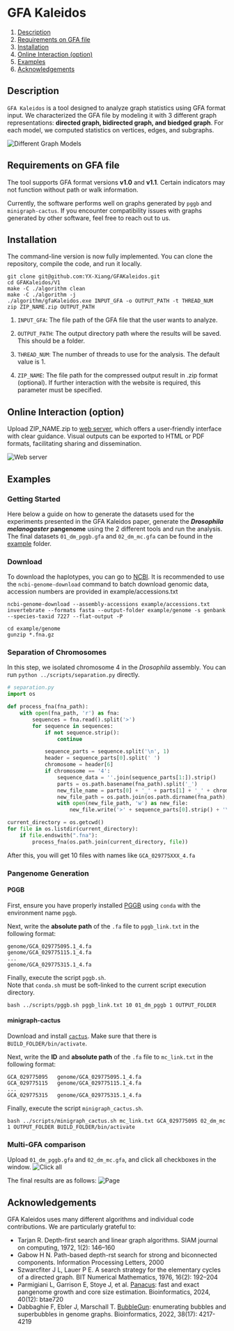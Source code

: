 # GFA Kaleidos
1. [Description](#Description)
2. [Requirements on GFA file](#requirements-on-gfa-file)
3. [Installation](#Installation)
4. [Online Interaction (option)](#online-interaction-option)
5. [Examples](#Examples)
6. [Acknowledgements](#Acknowledgements)

## Description
`GFA Kaleidos` is a tool designed to analyze graph statistics using GFA format input. We characterized the GFA file by modeling it with 3 different graph representations: **directed graph, bidirected graph, and biedged graph**. For each model, we computed statistics on vertices, edges, and subgraphs.

![Different Graph Models](./model.png)

## Requirements on GFA file
The tool supports GFA format versions **v1.0** and **v1.1**. Certain indicators may not function without path or walk information. 

Currently, the software performs well on graphs generated by `pggb` and `minigraph-cactus`. If you encounter compatibility issues with graphs generated by other software, feel free to reach out to us.

## Installation
The command-line version is now fully implemented. You can clone the repository, compile the code, and run it locally.

```shell
git clone git@github.com:YX-Xiang/GFAKaleidos.git
cd GFAKaleidos/V1
make -C ./algorithm clean
make -C ./algorithm -j
./algorithm/gfaKaleidos.exe INPUT_GFA -o OUTPUT_PATH -t THREAD_NUM
zip ZIP_NAME.zip OUTPUT_PATH
```

1. `INPUT_GFA`: The file path of the GFA file that the user wants to analyze.

2. `OUTPUT_PATH`: The output directory path where the results will be saved. This should be a folder.

3. `THREAD_NUM`: The number of threads to use for the analysis. The default value is 1.

4. `ZIP_NAME`: The file path for the compressed output result in .zip format (optional). If further interaction with the website is required, this parameter must be specified.

## Online Interaction (option)
Upload ZIP_NAME.zip to <a href='https://combiopt.nankai.edu.cn/gfakaleidos'>web server</a>, which offers a user-friendly interface with clear guidance. Visual outputs can be exported to HTML or PDF formats, facilitating sharing and dissemination.

![Web server](./GFAKaleidos.png)

## Examples
### Getting Started
Here below a guide on how to generate the datasets used for the experiments presented in the GFA Kaleidos paper, generate the ***Drosophila melanogaster* pangenome** using the 2 different tools and run the analysis. The final datasets `01_dm_pggb.gfa` and `02_dm_mc.gfa` can be found in the <a href='https://github.com/YX-Xiang/GFAKaleidos/tree/main/example'>example</a> folder.

### Download
To download the haplotypes, you can go to <a href='https://www.ncbi.nlm.nih.gov/datasets/genome/?taxon=7227'>NCBI</a>. It is recommended to use the ```ncbi-genome-download``` command to batch download genomic data, accession numbers are provided in example/accessions.txt

```shell
ncbi-genome-download --assembly-accessions example/accessions.txt invertebrate --formats fasta --output-folder example/genome -s genbank --species-taxid 7227 --flat-output -P

cd example/genome
gunzip *.fna.gz
```

### Separation of Chromosomes
In this step, we isolated chromosome 4 in the *Drosophila* assembly. You can run `python ../scripts/separation.py` directly.

```python
# separation.py
import os

def process_fna(fna_path):
    with open(fna_path, 'r') as fna:
        sequences = fna.read().split('>')
        for sequence in sequences:
            if not sequence.strip():
                continue

            sequence_parts = sequence.split('\n', 1)
            header = sequence_parts[0].split(' ')
            chromosome = header[6]
            if chromosome == '4':
                sequence_data = ''.join(sequence_parts[1:]).strip()
                parts = os.path.basename(fna_path).split('_')
                new_file_name = parts[0] + '_' + parts[1] + '_' + chromosome + '.fa'
                new_file_path = os.path.join(os.path.dirname(fna_path), new_file_name)
                with open(new_file_path, 'w') as new_file:
                    new_file.write('>' + sequence_parts[0].strip() + '\n' + sequence_data)

current_directory = os.getcwd()
for file in os.listdir(current_directory):
    if file.endswith(".fna"):
        process_fna(os.path.join(current_directory, file))
```

After this, you will get 10 files with names like `GCA_029775XXX_4.fa`

### Pangenome Generation
#### PGGB
First, ensure you have properly installed <a href='https://github.com/pangenome/pggb#bioconda'>PGGB</a> using `conda` with the environment name `pggb`.

Next, write the **absolute path** of the `.fa` file to `pggb_link.txt` in the following format:
```
genome/GCA_029775095.1_4.fa
genome/GCA_029775115.1_4.fa
...
genome/GCA_029775315.1_4.fa
```
Finally, execute the script `pggb.sh`.  
Note that `conda.sh` must be soft-linked to the current script execution directory.
```shell
bash ../scripts/pggb.sh pggb_link.txt 10 01_dm_pggb 1 OUTPUT_FOLDER 
```

#### minigraph-cactus
Download and install <a href='https://github.com/ComparativeGenomicsToolkit/cactus/releases'>`cactus`</a>.
Make sure that there is `BUILD_FOLDER/bin/activate`.

Next, write the **ID** and **absolute path** of the `.fa` file to `mc_link.txt` in the following format:
```
GCA_029775095	genome/GCA_029775095.1_4.fa
GCA_029775115	genome/GCA_029775115.1_4.fa
...
GCA_029775315	genome/GCA_029775315.1_4.fa
```
Finally, execute the script `minigraph_cactus.sh`.  
```shell
bash ../scripts/minigraph_cactus.sh mc_link.txt GCA_029775095 02_dm_mc 1 OUTPUT_FOLDER BUILD_FOLDER/bin/activate
```

### Multi-GFA comparison
Upload `01_dm_pggb.gfa` and `02_dm_mc.gfa`, and click all checkboxes in the window.
![Click all](click.gif)

The final results are as follows:
![Page](page.png)



## Acknowledgements
GFA Kaleidos uses many different algorithms and individual code contributions. We are particularly grateful to:

- Tarjan R. Depth-first search and linear graph algorithms. SIAM journal on computing, 1972, 1(2): 146–160
- Gabow H N. Path-based depth-rst search for strong and biconnected components. Information Processing Letters, 2000
- Szwarcfiter J L, Lauer P E. A search strategy for the elementary cycles of a directed graph. BIT Numerical Mathematics, 1976, 16(2): 192–204
- Parmigiani L, Garrison E, Stoye J, et al. <a href='https://github.com/marschall-lab/panacus'>Panacus</a>: fast and exact pangenome growth and core size estimation. Bioinformatics, 2024, 40(12): btae720
- Dabbaghie F, Ebler J, Marschall T. <a href='https://github.com/fawaz-dabbaghieh/bubble_gun'>BubbleGun</a>: enumerating bubbles and superbubbles in genome graphs. Bioinformatics, 2022, 38(17): 4217-4219